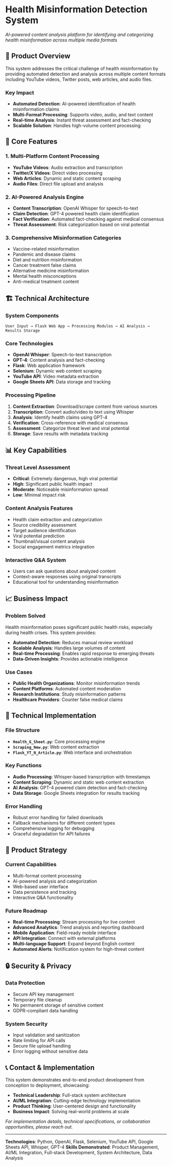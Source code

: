 # Health Misinformation Detection System
*AI-powered content analysis platform for identifying and categorizing health misinformation across multiple media formats*

## 🎯 Product Overview

This system addresses the critical challenge of health misinformation by providing automated detection and analysis across multiple content formats including YouTube videos, Twitter posts, web articles, and audio files.

### Key Impact
- **Automated Detection**: AI-powered identification of health misinformation claims
- **Multi-Format Processing**: Supports video, audio, and text content
- **Real-time Analysis**: Instant threat assessment and fact-checking
- **Scalable Solution**: Handles high-volume content processing

## 🚀 Core Features

### 1. Multi-Platform Content Processing
- **YouTube Videos**: Audio extraction and transcription
- **Twitter/X Videos**: Direct video processing
- **Web Articles**: Dynamic and static content scraping
- **Audio Files**: Direct file upload and analysis

### 2. AI-Powered Analysis Engine
- **Content Transcription**: OpenAI Whisper for speech-to-text
- **Claim Detection**: GPT-4 powered health claim identification
- **Fact Verification**: Automated fact-checking against medical consensus
- **Threat Assessment**: Risk categorization based on viral potential

### 3. Comprehensive Misinformation Categories
- Vaccine-related misinformation
- Pandemic and disease claims
- Diet and nutrition misinformation
- Cancer treatment false claims
- Alternative medicine misinformation
- Mental health misconceptions
- Anti-medical treatment content

## 🏗️ Technical Architecture

### System Components
```
User Input → Flask Web App → Processing Modules → AI Analysis → Results Storage
```

### Core Technologies
- **OpenAI Whisper**: Speech-to-text transcription
- **GPT-4**: Content analysis and fact-checking
- **Flask**: Web application framework
- **Selenium**: Dynamic web content scraping
- **YouTube API**: Video metadata extraction
- **Google Sheets API**: Data storage and tracking

### Processing Pipeline
1. **Content Extraction**: Download/scrape content from various sources
2. **Transcription**: Convert audio/video to text using Whisper
3. **Analysis**: Identify health claims using GPT-4
4. **Verification**: Cross-reference with medical consensus
5. **Assessment**: Categorize threat level and viral potential
6. **Storage**: Save results with metadata tracking

## 📊 Key Capabilities

### Threat Level Assessment
- **Critical**: Extremely dangerous, high viral potential
- **High**: Significant public health impact
- **Moderate**: Noticeable misinformation spread
- **Low**: Minimal impact risk

### Content Analysis Features
- Health claim extraction and categorization
- Source credibility assessment
- Target audience identification
- Viral potential prediction
- Thumbnail/visual content analysis
- Social engagement metrics integration

### Interactive Q&A System
- Users can ask questions about analyzed content
- Context-aware responses using original transcripts
- Educational tool for understanding misinformation

## 📈 Business Impact

### Problem Solved
Health misinformation poses significant public health risks, especially during health crises. This system provides:
- **Automated Detection**: Reduces manual review workload
- **Scalable Analysis**: Handles large volumes of content
- **Real-time Processing**: Enables rapid response to emerging threats
- **Data-Driven Insights**: Provides actionable intelligence

### Use Cases
- **Public Health Organizations**: Monitor misinformation trends
- **Content Platforms**: Automated content moderation
- **Research Institutions**: Study misinformation patterns
- **Healthcare Providers**: Counter false medical claims

## 🔧 Technical Implementation

### File Structure
- **`Health_G_Sheet.py`**: Core processing engine
- **`Scraping_New.py`**: Web content extraction
- **`Flask_YT_N_Article.py`**: Web interface and orchestration

### Key Functions
- **Audio Processing**: Whisper-based transcription with timestamps
- **Content Scraping**: Dynamic and static web content extraction
- **AI Analysis**: GPT-4 powered claim detection and fact-checking
- **Data Storage**: Google Sheets integration for results tracking

### Error Handling
- Robust error handling for failed downloads
- Fallback mechanisms for different content types
- Comprehensive logging for debugging
- Graceful degradation for API failures

## 🎯 Product Strategy

### Current Capabilities
- Multi-format content processing
- AI-powered analysis and categorization
- Web-based user interface
- Data persistence and tracking
- Interactive Q&A functionality

### Future Roadmap
- **Real-time Processing**: Stream processing for live content
- **Advanced Analytics**: Trend analysis and reporting dashboard
- **Mobile Application**: Field-ready mobile interface
- **API Integration**: Connect with external platforms
- **Multi-language Support**: Expand beyond English content
- **Automated Alerts**: Notification system for high-threat content

## 🔒 Security & Privacy

### Data Protection
- Secure API key management
- Temporary file cleanup
- No permanent storage of sensitive content
- GDPR-compliant data handling

### System Security
- Input validation and sanitization
- Rate limiting for API calls
- Secure file upload handling
- Error logging without sensitive data

## 📞 Contact & Implementation

This system demonstrates end-to-end product development from conception to deployment, showcasing:
- **Technical Leadership**: Full-stack system architecture
- **AI/ML Integration**: Cutting-edge technology implementation
- **Product Thinking**: User-centered design and functionality
- **Business Impact**: Solving real-world problems at scale

*For implementation details, technical specifications, or collaboration opportunities, please reach out.*

---

**Technologies**: Python, OpenAI, Flask, Selenium, YouTube API, Google Sheets API, Whisper, GPT-4
**Skills Demonstrated**: Product Management, AI/ML Integration, Full-stack Development, System Architecture, Data Analysis
